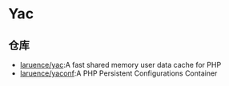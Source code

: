 # Yac

## 仓库

- [laruence/yac](https://github.com/laruence/yac):A fast shared memory user data cache for PHP
- [laruence/yaconf](https://github.com/laruence/yaconf):A PHP Persistent Configurations Container
